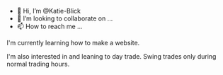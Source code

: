 - 👋 Hi, I’m @Katie-Blick
- 💞️ I’m looking to collaborate on ...
- 📫 How to reach me ...

<!---
Katie-Blick/Katie-Blick is a ✨ special ✨ repository because its `README.md` (this file) appears on your GitHub profile.
You can click the Preview link to take a look at your changes.
--->I'm currently learning how to make a website.
I'm also interested in and leaning to day trade. Swing trades only during normal trading hours.


